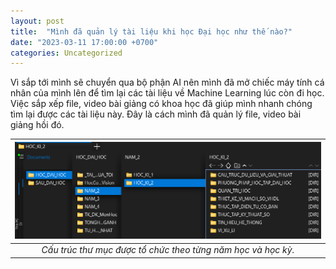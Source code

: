 ```yaml
---
layout: post
title:  "Mình đã quản lý tài liệu khi học Đại học như thế nào?"
date: "2023-03-11 17:00:00 +0700"
categories: Uncategorized
---
```


Vì sắp tới mình sẽ chuyển qua bộ phận AI nên mình đã mở chiếc máy tính cá nhân
của mình lên để tìm lại các tài liệu về Machine Learning lúc còn đi học. Việc
sắp xếp file, video bài giảng có khoa học đã giúp mình nhanh chóng tìm lại được
các tài liệu này. Đây là cách mình đã quản lý file, video bài giảng hồi đó.

| ![Image not found](/assets/img/cach-quan-li-tai-lieu/vidu.png) |
|:--:|
| *Cấu trúc thư mục được tổ chức theo từng năm học và học kỳ.* |
